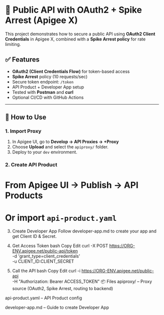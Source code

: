 # 🔐 Public API with OAuth2 + Spike Arrest (Apigee X)

This project demonstrates how to secure a public API using **OAuth2 Client Credentials** in Apigee X, combined with a **Spike Arrest policy** for rate limiting.

## ✅ Features
- **OAuth2 (Client Credentials Flow)** for token-based access
- **Spike Arrest** policy (10 requests/sec)
- Secure token endpoint: `/token`
- API Product + Developer App setup
- Tested with **Postman** and **curl**
- Optional CI/CD with GitHub Actions

---

## 🧪 How to Use

### 1. Import Proxy
1. In Apigee UI, go to **Develop → API Proxies → +Proxy**
2. Choose **Upload** and select the `apiproxy/` folder.
3. Deploy to your `dev` environment.

### 2. Create API Product
# From Apigee UI → Publish → API Products
# Or import `api-product.yaml`

3. Create Developer App
Follow developer-app.md to create your app and get Client ID & Secret.

4. Get Access Token
bash
Copy
Edit
curl -X POST https://ORG-ENV.apigee.net/public-api/token \
  -d 'grant_type=client_credentials' \
  -u CLIENT_ID:CLIENT_SECRET
5. Call the API
bash
Copy
Edit
curl -i https://ORG-ENV.apigee.net/public-api \
  -H "Authorization: Bearer ACCESS_TOKEN"
📦 Files
apiproxy/ – Proxy source (OAuth2, Spike Arrest, routing to backend)

api-product.yaml – API Product config

developer-app.md – Guide to create Developer App


